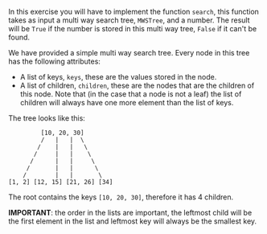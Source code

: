 In this exercise you will have to implement the function `search`, this function takes as input a multi way search tree, `MWSTree`, and a number. The result will be `True` if the number is stored in this multi way tree, `False` if it can't be found.

We have provided a simple multi way search tree. Every node in this tree has the following attributes:
- A list of keys, `keys`, these are the values stored in the node. 
- A list of children, `children`, these are the nodes that are the children of this node. Note that (in the case that a node is not a leaf) the list of children will always have one more element than the list of keys.

The tree looks like this:
```
         [10, 20, 30]
         /   |   |  \   
        /    |   |   \
       /     |   |    \
      /      |   |     \
     /       |   |      \
    /        |   |       \
[1, 2] [12, 15] [21, 26] [34]
```

The root contains the keys `[10, 20, 30]`, therefore it has 4 children.

**IMPORTANT**: the order in the lists are important, the leftmost child will be the first element in the list and leftmost key will always be the smallest key.